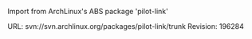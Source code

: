 Import from ArchLinux's ABS package 'pilot-link'

URL: svn://svn.archlinux.org/packages/pilot-link/trunk
Revision: 196284

